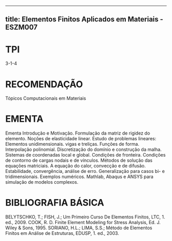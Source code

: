 
---
title: Elementos Finitos Aplicados em Materiais - ESZM007 
---

# TPI

3-1-4

# RECOMENDAÇÃO

Tópicos Computacionais em Materiais

# EMENTA

Ementa Introdução e Motivação. Formulação da matriz de rigidez do elemento. Noções de elasticidade linear. Estudo de problemas lineares: Elementos unidimensionais. vigas e treliças. Funções de forma. Interpolação polinomial. Discretização do domínio e construção da malha. Sistemas de coordenadas local e global. Condições de fronteira. Condições de contorno de cargas nodais e de vínculos. Métodos de solução das equações matriciais. A equação do calor, convecção e de difusão. Estabilidade, convergência, análise de erro. Generalização para casos bi- e tridimensionais. Exemplos numéricos. Mathlab, Abaqus e ANSYS para simulação de modelos complexos.

# BIBLIOGRAFIA BÁSICA

BELYTSCHKO, T.; FISH, J.; Um Primeiro Curso De Elementos Finitos, LTC, 1. ed., 2009.
COOK, R. D. Finite Element Modeling for Stress Analysis, Ed. J. Wiley & Sons, 1995.
SORIANO, H.L.; LIMA, S.S.; Método de Elementos Finitos em Análise de Estruturas, EDUSP, 1. ed., 2003.
        
